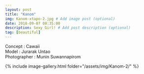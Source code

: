 ```yaml
---
layout: post
title: "Kanom"
img: Kanom-xtapo-2.jpg # Add image post (optional)
date: 2018-09-07 08:35:00
description: Sexy Girl! # Add post description (optional)
tag: [beautiful]
---
```

Concept : Cawaii  
Model : Jurarak Untao  
Photographer : Munin Suwannapirom  


{% include image-gallery.html folder="/assets/img/Kanom-2/" %}
